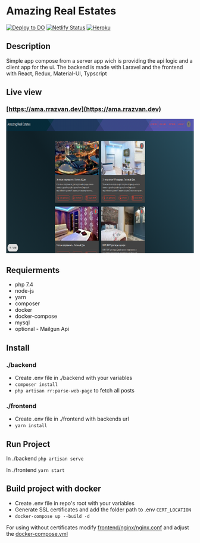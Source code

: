 # Amazing Real Estates

[![Deploy to DO](https://github.com/RazvanRauta/laravel-react/workflows/Deploy%20to%20DO/badge.svg)](https://ama.rrazvan.dev/)
[![Netlify Status](https://api.netlify.com/api/v1/badges/ccd5fc54-511b-4d4d-813a-3c4ff7877e47/deploy-status)](https://amazing.rrazvan.dev/)
[![Heroku](https://heroku-badges.herokuapp.com/?app=laravel--api)](https://laravel--api.herokuapp.com/)

## Description

Simple app compose from a server app wich is providing the api logic and a client app for the ui. The backend is made with Laravel and the frontend with React, Redux, Material-UI, Typscript  

## Live view

### [https://ama.rrazvan.dev](https://ama.rrazvan.dev)

<p align="center">
  <img src="git/screen.png" width="860" height="360"/>
</p>

## Requierments

* php 7.4
* node-js
* yarn
* composer
* docker
* docker-compose
* mysql
* optional - Mailgun Api

## Install

### ./backend

* Create .env file in ./backend with your variables
* `composer install`
* `php artisan rr:parse-web-page` to fetch all posts

### ./frontend

* Create .env file in ./frontend with backends url
* `yarn install`

## Run Project

In ./backend
`php artisan serve`

In ./frontend
`yarn start`

## Build project with docker

* Create .env file in repo's root with your variables
* Generate SSL certificates and add the folder path to .env `CERT_LOCATION`
* `docker-compose up --build -d`

For using without certificates modify [frontend/nginx/nginx.conf](frontend/nginx/nginx.conf) and adjust the [docker-compose.yml](docker-compose.yml)
